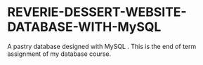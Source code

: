 # REVERIE-DESSERT-WEBSITE-DATABASE-WITH-MySQL
A pastry database designed with MySQL . This is the end of term assignment of my database course.
